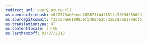 ```yaml
---
redirect_url: query-azure-cli
ms.openlocfilehash: e0f7375ab0eeed205673fb4f181fb93f94285d2d
ms.sourcegitcommit: f3ab5da6019083ef2482b62c7355817e6170dcfb
ms.translationtype: HT
ms.contentlocale: zh-CN
ms.lasthandoff: 03/07/2018
---
```


